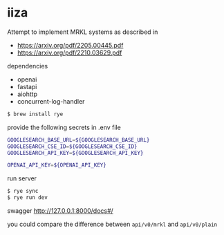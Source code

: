 # iiza

Attempt to implement MRKL systems as described in
- https://arxiv.org/pdf/2205.00445.pdf
- https://arxiv.org/pdf/2210.03629.pdf

dependencies
- openai
- fastapi
- aiohttp
- concurrent-log-handler


```bash
$ brew install rye
```

provide the following secrets in .env file
```bash
GOOGLESEARCH_BASE_URL=${GOOGLESEARCH_BASE_URL}
GOOGLESEARCH_CSE_ID=${GOOGLESEARCH_CSE_ID}
GOOGLESEARCH_API_KEY=${GOOGLESEARCH_API_KEY}

OPENAI_API_KEY=${OPENAI_API_KEY}
```

run server

```bash
$ rye sync
$ rye run dev
```

swagger
http://127.0.0.1:8000/docs#/

you could compare the difference between `api/v0/mrkl` and `api/v0/plain`
